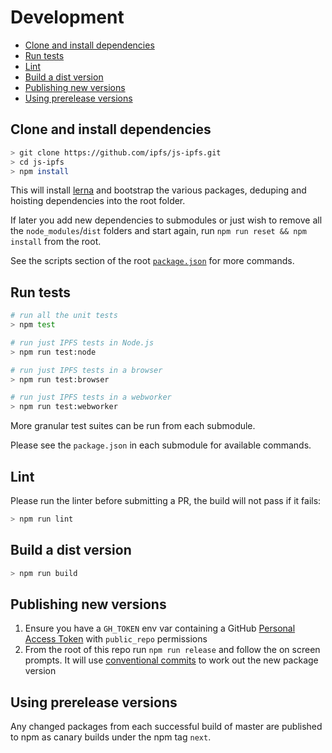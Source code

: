 # Development <!-- omit in toc -->

- [Clone and install dependencies](#clone-and-install-dependencies)
- [Run tests](#run-tests)
- [Lint](#lint)
- [Build a dist version](#build-a-dist-version)
- [Publishing new versions](#publishing-new-versions)
- [Using prerelease versions](#using-prerelease-versions)

## Clone and install dependencies

```sh
> git clone https://github.com/ipfs/js-ipfs.git
> cd js-ipfs
> npm install
```

This will install [lerna](https://www.npmjs.com/package/lerna) and bootstrap the various packages, deduping and hoisting dependencies into the root folder.

If later you add new dependencies to submodules or just wish to remove all the `node_modules`/`dist` folders and start again, run `npm run reset && npm install` from the root.

See the scripts section of the root [`package.json`](./package.json) for more commands.

## Run tests

```sh
# run all the unit tests
> npm test

# run just IPFS tests in Node.js
> npm run test:node

# run just IPFS tests in a browser
> npm run test:browser

# run just IPFS tests in a webworker
> npm run test:webworker
```

More granular test suites can be run from each submodule.

Please see the `package.json` in each submodule for available commands.

## Lint

Please run the linter before submitting a PR, the build will not pass if it fails:

```sh
> npm run lint
```

## Build a dist version

```sh
> npm run build
```

## Publishing new versions

1. Ensure you have a `GH_TOKEN` env var containing a GitHub [Personal Access Token](https://github.com/settings/tokens) with `public_repo` permissions
2. From the root of this repo run `npm run release` and follow the on screen prompts.  It will use [conventional commits](https://www.conventionalcommits.org) to work out the new package version

## Using prerelease versions

Any changed packages from each successful build of master are published to npm as canary builds under the npm tag `next`.
